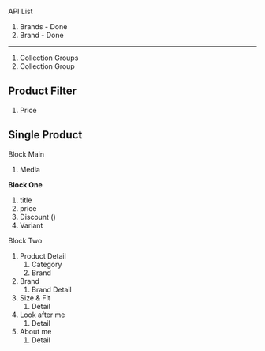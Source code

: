 API List
1. Brands - Done
2. Brand - Done
---
1. Collection Groups
2. Collection Group


Product Filter
---
1. Price

Single Product
---
Block Main
1. Media

**Block One**

1. title
2. price
3. Discount ()
4. Variant

Block Two
1. Product Detail
	1. Category
	2. Brand
2. Brand
	1. Brand Detail
3. Size & Fit
	1. Detail
4. Look after me
	1. Detail
5. About me
	1. Detail
